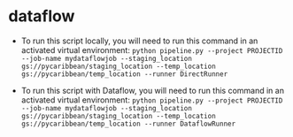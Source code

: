 # dataflow


* To run this script locally, you will need to run this command in an activated virtual environment:
```python pipeline.py --project PROJECTID --job-name mydataflowjob --staging_location gs://pycaribbean/staging_location --temp_location gs://pycaribbean/temp_location --runner DirectRunner```


* To run this script with Dataflow, you will need to run this command in an activated virtual environment:
```python pipeline.py --project PROJECTID --job-name mydataflowjob --staging_location gs://pycaribbean/staging_location --temp_location gs://pycaribbean/temp_location --runner DataflowRunner```
